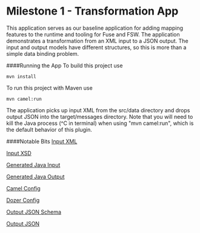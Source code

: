 Milestone 1 - Transformation App
================================
This application serves as our baseline application for adding mapping features to the runtime and tooling for Fuse and FSW.  The application demonstrates a transformation from an XML input to a JSON output.  The input and output models have different structures, so this is more than a simple data binding problem.

####Running the App
To build this project use
```
mvn install
```
To run this project with Maven use
```
mvn camel:run
```

The application picks up input XML from the src/data directory and drops output JSON into the target/messages directory.  Note that you will need to kill the Java process (^C in terminal) when using "mvn camel:run", which is the default behavior of this plugin.

####Notable Bits
[Input XML](https://github.com/kcbabo/sandbox/blob/master/mapper/examples/map-1/src/data/abc-order.xml)

[Input XSD](https://github.com/kcbabo/sandbox/blob/master/mapper/examples/map-1/src/main/resources/abc-order.xsd)

[Generated Java Input](https://github.com/kcbabo/sandbox/tree/master/mapper/examples/map-1/src/main/java/org/example/order/abc)

[Generated Java Output](https://github.com/kcbabo/sandbox/tree/master/mapper/examples/map-1/src/main/java/org/example/order/xyz)

[Camel Config](https://github.com/kcbabo/sandbox/blob/master/mapper/examples/map-0/src/main/resources/META-INF/spring/camel-context.xml)

[Dozer Config](https://github.com/kcbabo/sandbox/blob/master/mapper/examples/map-1/src/main/resources/dozerBeanMapping.xml)

[Output JSON Schema](https://github.com/kcbabo/sandbox/blob/master/mapper/examples/map-1/src/main/resources/xyz-order.json)

[Output JSON](https://github.com/kcbabo/sandbox/blob/master/mapper/examples/map-1/src/data/xyz-order.json)
